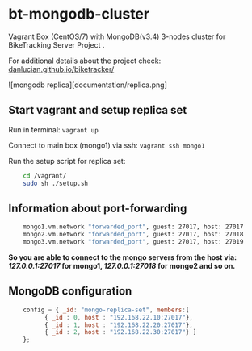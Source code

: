 # bt-mongodb-cluster
Vagrant Box (CentOS/7) with MongoDB(v3.4) 3-nodes cluster for BikeTracking Server Project .

For additional details about the project check: [danlucian.github.io/biketracker/](http://danlucian.github.io/biketracker/)


![mongodb replica][documentation/replica.png]
## Start vagrant and setup replica set
Run in terminal: `vagrant up`

Connect to main box (mongo1) via ssh: `vagrant ssh mongo1`

Run the setup script for replica set:
```bash
    cd /vagrant/
    sudo sh ./setup.sh
```

## Information about port-forwarding
```bash
    mongo1.vm.network "forwarded_port", guest: 27017, host: 27017
    mongo2.vm.network "forwarded_port", guest: 27017, host: 27018
    mongo3.vm.network "forwarded_port", guest: 27017, host: 27019
```
**So you are able to connect to the mongo servers from the host via: _127.0.0.1:27017_ for mongo1, _127.0.0.1:27018_ for mongo2 and so on.**
## MongoDB configuration
```javascript
    config = { _id: "mongo-replica-set", members:[
          { _id : 0, host : "192.168.22.10:27017"},
          { _id : 1, host : "192.168.22.20:27017"},
          { _id : 2, host : "192.168.22.30:27017"} ]
    };
```
